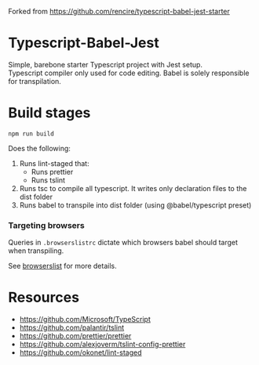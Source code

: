 Forked from https://github.com/rencire/typescript-babel-jest-starter

# Typescript-Babel-Jest

Simple, barebone starter Typescript project with Jest setup.  
Typescript compiler only used for code editing. Babel is solely responsible for transpilation.

# Build stages

```
npm run build
```
Does the following:
1. Runs lint-staged that:
   - Runs prettier
   - Runs tslint
2. Runs tsc to compile all typescript. It writes only declaration files to the dist folder
3. Runs babel to transpile into dist folder (using @babel/typescript preset)

### Targeting browsers

Queries in `.browserslistrc` dictate which browsers babel should target when transpiling.

See [browserslist](https://github.com/browserslist/browserslist) for more details.

# Resources

- https://github.com/Microsoft/TypeScript
- https://github.com/palantir/tslint
- https://github.com/prettier/prettier
- https://github.com/alexjoverm/tslint-config-prettier
- https://github.com/okonet/lint-staged
